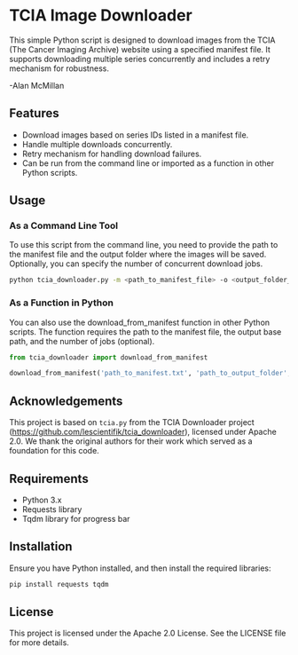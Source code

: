 # TCIA Image Downloader

This simple Python script is designed to download images from the TCIA (The Cancer Imaging Archive) website using a specified manifest file. It supports downloading multiple series concurrently and includes a retry mechanism for robustness.

-Alan McMillan

## Features
- Download images based on series IDs listed in a manifest file.
- Handle multiple downloads concurrently.
- Retry mechanism for handling download failures.
- Can be run from the command line or imported as a function in other Python scripts.

## Usage
### As a Command Line Tool

To use this script from the command line, you need to provide the path to the manifest file and the output folder where the images will be saved. Optionally, you can specify the number of concurrent download jobs.

```bash
python tcia_downloader.py -m <path_to_manifest_file> -o <output_folder_path> --njobs <number_of_concurrent_jobs>
```

### As a Function in Python

You can also use the download_from_manifest function in other Python scripts. The function requires the path to the manifest file, the output base path, and the number of jobs (optional).

```python
from tcia_downloader import download_from_manifest

download_from_manifest('path_to_manifest.txt', 'path_to_output_folder', njobs=5)
```

## Acknowledgements
This project is based on ```tcia.py``` from the TCIA Downloader project (https://github.com/lescientifik/tcia_downloader), licensed under Apache 2.0. We thank the original authors for their work which served as a foundation for this code.

## Requirements
 - Python 3.x
 - Requests library
 - Tqdm library for progress bar

## Installation

Ensure you have Python installed, and then install the required libraries:

```bash
pip install requests tqdm
```

## License

This project is licensed under the Apache 2.0 License. See the LICENSE file for more details.

